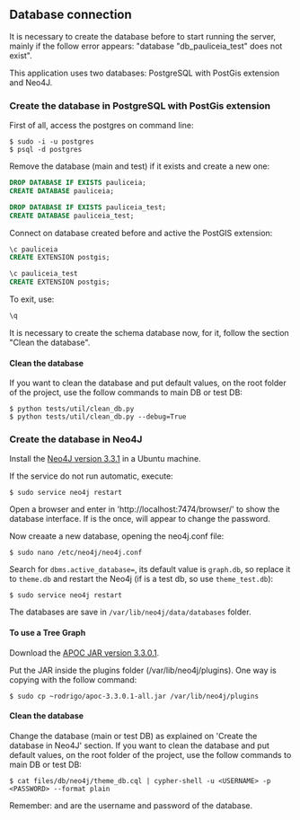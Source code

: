
## Database connection

It is necessary to create the database before to start running the server, mainly if the follow error appears: "database "db_pauliceia_test" does not exist".

This application uses two databases: PostgreSQL with PostGis extension and Neo4J.


### Create the database in PostgreSQL with PostGis extension

First of all, access the postgres on command line:

```
$ sudo -i -u postgres
$ psql -d postgres
```

Remove the database (main and test) if it exists and create a new one:

```sql
DROP DATABASE IF EXISTS pauliceia;
CREATE DATABASE pauliceia;

DROP DATABASE IF EXISTS pauliceia_test;
CREATE DATABASE pauliceia_test;
```

Connect on database created before and active the PostGIS extension:

```sql
\c pauliceia
CREATE EXTENSION postgis;

\c pauliceia_test
CREATE EXTENSION postgis;
```

To exit, use:
```sql
\q
```

It is necessary to create the schema database now, for it, follow the section "Clean the database".


#### Clean the database

If you want to clean the database and put default values, on the root folder of the project, use the follow commands to main DB or test DB:

```
$ python tests/util/clean_db.py
$ python tests/util/clean_db.py --debug=True
```


### Create the database in Neo4J

Install the [Neo4J version 3.3.1](https://neo4j.com/docs/operations-manual/current/installation/linux/debian/) in a Ubuntu machine.

If the service do not run automatic, execute:

```
$ sudo service neo4j restart
```

Open a browser and enter in 'http://localhost:7474/browser/' to show the database interface. If is the once, will appear to change the password.

Now creaate a new database, opening the neo4j.conf file:

```
$ sudo nano /etc/neo4j/neo4j.conf
```

Search for ```dbms.active_database=```, its default value is ```graph.db```, so replace it to ```theme.db``` and restart the Neo4j (if is a test db, so use ```theme_test.db```):

```
$ sudo service neo4j restart
```

The databases are save in ```/var/lib/neo4j/data/databases``` folder.


#### To use a Tree Graph

Download the [APOC JAR version 3.3.0.1](https://github.com/neo4j-contrib/neo4j-apoc-procedures/releases/3.3.0.1).

Put the JAR inside the plugins folder (/var/lib/neo4j/plugins). One way is copying with the follow command:

```
$ sudo cp ~rodrigo/apoc-3.3.0.1-all.jar /var/lib/neo4j/plugins
```


#### Clean the database

Change the database (main or test DB) as explained on 'Create the database in Neo4J' section.
If you want to clean the database and put default values, on the root folder of the project, use the follow commands to main DB or test DB:

```
$ cat files/db/neo4j/theme_db.cql | cypher-shell -u <USERNAME> -p <PASSWORD> --format plain
```

Remember: <USERNAME> and  <PASSWORD> are the username and password of the database.
